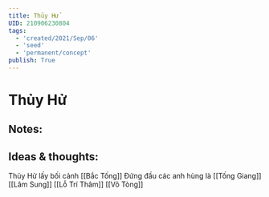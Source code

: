 ```yaml
---
title: Thủy Hử
UID: 210906230804
tags:
  - 'created/2021/Sep/06'
  - 'seed'
  - 'permanent/concept'
publish: True
---
```

# Thủy Hử

## Notes:


## Ideas & thoughts:
Thủy Hử lấy bối cảnh [[Bắc Tống]]
Đứng đầu các anh hùng là [[Tống Giang]]
[[Lâm Sung]]
[[Lỗ Trí Thâm]]
[[Võ Tòng]]
